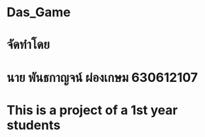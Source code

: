 # Das_Game

# จัดทำโดย
# นาย พันธกาญจน์ ผ่องเกษม 630612107
#
#
#
# This is a project of a 1st year students
